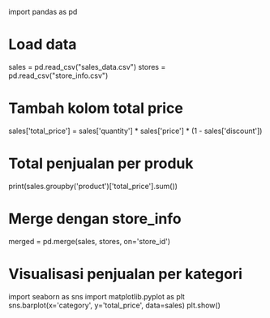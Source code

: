 import pandas as pd
# Load data
sales = pd.read_csv("sales_data.csv")
stores = pd.read_csv("store_info.csv")

# Tambah kolom total price
sales['total_price'] = sales['quantity'] * sales['price'] * (1 - sales['discount'])

# Total penjualan per produk
print(sales.groupby('product')['total_price'].sum())

# Merge dengan store_info
merged = pd.merge(sales, stores, on='store_id')

# Visualisasi penjualan per kategori
import seaborn as sns
import matplotlib.pyplot as plt
sns.barplot(x='category', y='total_price', data=sales)
plt.show()
